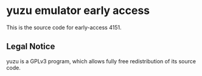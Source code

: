 yuzu emulator early access
=============

This is the source code for early-access 4151.

## Legal Notice

yuzu is a GPLv3 program, which allows fully free redistribution of its source code.